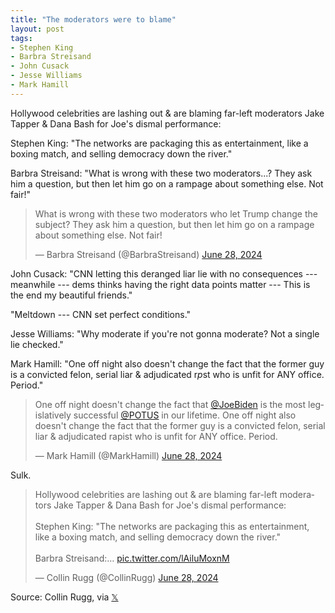 ```yaml
---
title: "The moderators were to blame"
layout: post
tags:
- Stephen King
- Barbra Streisand
- John Cusack
- Jesse Williams
- Mark Hamill
---
```


Hollywood celebrities are lashing out & are blaming far-left moderators Jake Tapper & Dana Bash for Joe's dismal performance:

Stephen King: "The networks are packaging this as entertainment, like a boxing match, and selling democracy down the river."

Barbra Streisand: "What is wrong with these two moderators...? They ask him a question, but then let him go on a rampage about something else. Not fair!"

<blockquote class="twitter-tweet"><p lang="en" dir="ltr">What is wrong with these two moderators who let Trump change the subject? They ask him a question, but then let him go on a rampage about something else. Not fair!</p>&mdash; Barbra Streisand (@BarbraStreisand) <a href="https://twitter.com/BarbraStreisand/status/1806512635200102768?ref_src=twsrc%5Etfw">June 28, 2024</a></blockquote> <script async src="https://platform.twitter.com/widgets.js" charset="utf-8"></script>

John Cusack: "CNN letting this deranged liar lie with no consequences --- meanwhile --- dems thinks having the right data points matter --- This is the end my beautiful friends."

"Meltdown --- CNN set perfect conditions."

Jesse Williams: "Why moderate if you're not gonna moderate? Not a single lie checked."

Mark Hamill: "One off night also doesn't change the fact that the former guy is a convicted felon, serial liar & adjudicated r*p*st who is unfit for ANY office. Period."

<blockquote class="twitter-tweet"><p lang="en" dir="ltr">One off night doesn&#39;t change the fact that <a href="https://twitter.com/JoeBiden?ref_src=twsrc%5Etfw">@JoeBiden</a> is the most legislatively successful <a href="https://twitter.com/POTUS?ref_src=twsrc%5Etfw">@POTUS</a> in our lifetime. One off night also doesn&#39;t change the fact that the former guy is a convicted felon, serial liar &amp; adjudicated rapist who is unfit for ANY office. Period.</p>&mdash; Mark Hamill (@MarkHamill) <a href="https://twitter.com/MarkHamill/status/1806537884159369446?ref_src=twsrc%5Etfw">June 28, 2024</a></blockquote> <script async src="https://platform.twitter.com/widgets.js" charset="utf-8"></script>

Sulk.

<blockquote class="twitter-tweet"><p lang="en" dir="ltr">Hollywood celebrities are lashing out &amp; are blaming far-left moderators Jake Tapper &amp; Dana Bash for Joe&#39;s dismal performance: <br> <br>Stephen King: &quot;The networks are packaging this as entertainment, like a boxing match, and selling democracy down the river.&quot; <br><br>Barbra Streisand:… <a href="https://t.co/lAiluMoxnM">pic.twitter.com/lAiluMoxnM</a></p>&mdash; Collin Rugg (@CollinRugg) <a href="https://twitter.com/CollinRugg/status/1806712500920180755?ref_src=twsrc%5Etfw">June 28, 2024</a></blockquote> <script async src="https://platform.twitter.com/widgets.js" charset="utf-8"></script>

Source: Collin Rugg, via [𝕏](https://x.com)
